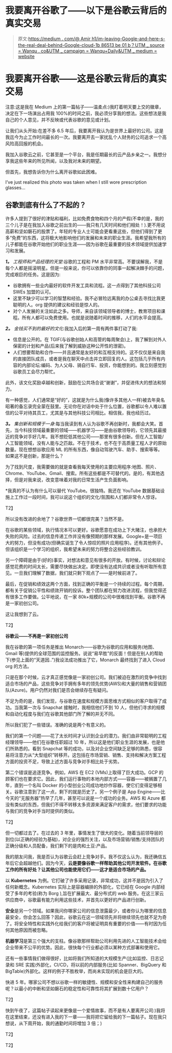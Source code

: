 # 我要离开谷歌了——以下是谷歌云背后的真实交易

> 原文:[https://medium . com/@ Amir h1/im-leaving-Google-and-here-s-the-real-deal-behind-Google-cloud-1b 86513 be 01 b？UTM _ source = Wanqu . co&UTM _ campaign = Wanqu+Daily&UTM _ medium = website](https://medium.com/@amirh1/im-leaving-google-and-here-s-the-real-deal-behind-google-cloud-1b86513be01b?utm_source=wanqu.co&utm_campaign=Wanqu+Daily&utm_medium=website)

# 我要离开谷歌——这是谷歌云背后的真实交易

注意:这是我在 Medium 上的第一篇帖子——温柔点:)我盯着明天要上交的徽章，决定在下一场演出占用我 100%的时间之前，我必须分享我的想法。这些想法是我自己的个人意见，并不反映或代表谷歌的意见或计划。

让我们从头开始:在差不多 6.5 年后，我要离开我认为是世界上最好的公司。这是我迄今为止工作时间最长的一次。我要离开去一家扰乱个人财务的公司追求一个高风险高回报的机会。

我加入谷歌云之前，它甚至是一个平台，我是任期最长的云产品乡亲之一。我想分享我这些年来的所见所闻，以及我对未来的期望。

但首先，我想告诉你为什么离开谷歌如此困难。



I’ve just realized this photo was taken when I still wore prescription glasses…



## 谷歌到底有什么了不起的？

许多人提到了很好的津贴和福利，比如免费食物和四个月的产假(不幸的是，我的三个儿子是在我加入谷歌之前出生的——我只有几天时间和他们相处！).更不用说高薪和坚如磐石的股票了。年轻的专业人士可能会更看重这些，但他们得到了更多“免费”的东西，这将极大地影响他们的发展和未来的职业生涯。我希望我所有的儿子都能在谷歌开始他们的职业生涯——因为谷歌在最重要的技术领域提供加速学习和发展。

***1。*** *工程师和产品经理的天堂*:谷歌的工程和 PM 水平非常高。不要误解我，不是每个人都是摇滚明星。但是一般来说，你可以依靠你的同事一起解决棘手的问题，完成艰巨的任务。这是因为:

*   谷歌拥有一些业内最好的软件开发工具和流程。这一点得到了其他科技公司 SWEs 加盟的认可。
*   这里不缺少可以学习的智慧和经验。我不必冒险远离我的办公桌去寻找比我更聪明的人。org 提供的建议和经验是惊人的。
*   对个人发展的关注如此之多。导师，来自该领域领导者的博士，教育项目和课程。所有人都可以免费使用。也就是说随着时间的推移，人们的水平会提高。

***2。*** *金钱买不到的最好的文化*:我加入后的第一周有两件事打动了我:

*   信息是公开的。在 TGIF(与谷歌创始人和高管的每周聚会)上，我了解到对外人保密的计划和产品(后来我了解到威胁这种公开性的泄密)。
*   人们想要帮助和合作——并且通常是友好的和互相支持的。这不仅仅是来自我的直接团队成员，或者是我在聊天中点击并立即回复的人。这包括几乎所有内容的内部论坛:编码、为人父母、骑自行车、投资，你能想到的。我立刻感觉到谷歌员工会尽力帮忙。

此外，该文化奖励卓越和创新，鼓励在公共场合说“谢谢”，并促进伟大的想法和努力。

有一种感觉，人们通常是“好的”，这就是为什么我(像许多其他人一样)被去年臭名昭著的备忘录完全蒙在鼓里。无论你在对话中处于什么位置，谷歌都以令人难以置信的公平对待其员工，尤其是与其他科技公司相比。相信我，我也经历过。

***3。*** *集创新和规模于一身*:每当我读到有人认为谷歌不再创新时，我都会大笑。首先，当今科技领域最重要的领域——机器学习——是由谷歌领导的，它领先其最接近的竞争对手好几年。我不想贬低其他公司——那里有很多创新。但在人工智能/人工智能领域，没有人能与之匹敌。不在于技术，也不在于高质量工程人才的原始数量。现在想想谷歌应用 ML 的所有东西，像自动驾驶汽车、助手、搜索等等。如果这不是创新，那是什么？

为了找到尺度，我需要做的就是查看我每天使用的主要应用程序:地图、照片、Chrome、YouTube、Gmail、搜索。所有这些都是不可替代的。是的，有其他选择，但是对我来说，改变意味着对我的日常生活产生负面影响。

*我真的不认为有什么可以替代 YouTube。很独特。我还在 YouTube 数据基础设施上工作过一段时间，我可以说这个组织的文化/氛围和人们都非常令人惊讶。

T2】

所以没有改进的余地了？谷歌世界一切都很完美？当然不是。

在谷歌的某些领域，执行情况本可以更好。谷歌愿意在成功上下大赌注，也承担大失败的风险。过去的信息传递工作并没有像预期的那样发展。Google+是一项巨大的努力，但没有成功(但确实诞生了令人惊叹的照片应用程序)。还有其他例子。但该组织是一个学习的组织，我希望未来的努力将整合这些经验教训。

另一个障碍是由于(好的)事实，对想法和意见有很多的开放。有时候，讨论和辩论感觉花费的时间太长，需要尽快做出决定。即使没有达成共识或者没有听取所有意见。一旦我们理解了数据，我们就只剩下观点了——是时候前进了。

最后，在促销和绩效这两个方面，找到正确的平衡是一个持续的过程。每个周期，都有关于促销公平性和绩效开销的投诉。整个团队都在努力改进流程，但我觉得还有很多工作要做。公平地说，在一家 80k+规模的公司中很难找到平衡。谷歌不再是一家初创公司。

这让我想到了云。

T2】

**谷歌云——不再是一家初创公司**

我在谷歌的第一项任务是推出 Monarch——谷歌为谷歌的应用和服务(地图、Gmail 等)提供的全球范围的监控服务。说说“易早胜”的反面！但是在别人的帮助下(参见上面的“天道因..”)我设法成功推出了它，Monarch 最终找到了进入 Cloud org 的方法。

只是在那个时候，云才真正感觉像是一家初创公司。我们被迫在激烈的竞争中找到适合市场的产品，这些竞争对手拥有多年的领先优势(AWS)和大量的销售和营销团队(Azure)。用户仍然对我们是否会继续存在有疑问。

不足为奇的是，我们发现，与谷歌在速度和规模方面思维方式相似的客户取得了成功。当我第一次与 Snapchat 接触时，我相信他们不到 10 人，但他们寻求的规模和自动化程度与我们在谷歌其他部门所了解的并无不同。

所以我们犯了一些错误。准确的说是两个有意义的。

我们的第一个问题——花了太长时间才认识到企业的潜力。我们由非常聪明的工程经理领导——他们在谷歌任职超过 10 年，所以这是他们职业生涯的发展，也是他们所熟悉的。看到 Snapchat 等的成功，以及对企业空间缺乏足够的熟悉，很容易将注意力从“大型组织”转移开。这包括在市场营销、销售、支持和解决方案工程方面的投资不足，导致上述方面与竞争对手相比处于劣势。

第二个错误是追逐竞争。例如，AWS 在 EC2 (VMs)上取得了巨大成功。GCP 的顾客们也在要求它。因此，我们运行事物的本地内部方式——容器——被搁置了几年，直到一个名叫 Docker 的小型创业公司成功地炒作容器，使它们变得足够相关。谷歌注意到了这一点，剩下的就是历史了。另一个例子是 App Engine——比今天的“无服务器”热早了几年，甚至可以说是一个成功的业务。AWS 和 Azure 都没有类似的东西，但我们不得不转移太多资源来满足客户的需求，他们要求的功能与我们的竞争对手当时提供的类似。

T2】

但一切都过去了。在过去的 3 年里，事情发生了很大的变化。随着当前领导层的到位(以正确的经验为基础)，对企业的强烈关注，以及市场营销/销售/支持团队的正确分级和人员配备，我们剩下的是肉和土豆:产品。

我的朋友问我，我是否认为谷歌云会赶上竞争对手。我不仅这么认为，我还确信五年后它会超越他们。因为今天，**云是要像谷歌一样帮助其他公司开发软件。在谷歌工作的所有好处？让其他公司也能使用它们——这才是适合市场的产品。**

以 **Kubernetes** 为例。它打破了许多采用记录，非常成功，这并不是因为引入了任何新概念。Kubernetes 实际上是容器编排的外部化，它已经在 Google 内部经受了多年的考验(称为 Borg ),旨在扩展最大、最分布式的 web 服务。在这三家云供应商中，谷歌最有能力利用这些技术，并首先以更好的产品进行创新。

**安全**是另一个领域。如果我问你哪家公司的信息泄露最少，或者你认为哪里的信息最安全，你会怎么回答？因此，谷歌云在这一领域领先并将继续领先也就不足为奇了。将安全特性和实践外化给我们的客户将被证明具有重要的价值——有时因为任何其他原因而被忽略。

**机器学习**是第三个强大的支柱。像谷歌那样帮助公司利用先进的人工智能技术会给企业带来不公平的优势。因此，很快每个行业都必须以某种方式部署和使用它。

还有一些事情我们做得很好，比如将我们所知道的大规模生产(比如监控、日志记录和 SRE 实践)外部化，CI/CD，将以前的内部服务(比如 Spanner、BigQuery 和 BigTable)外部化。这样的例子不胜枚举，而尚未实现的机会是巨大的。

快进 5 年。哪家公司不想以谷歌一样的敏捷性、规模和安全性来构建自己的服务呢？以最小的中断和坚如磐石的稳定性和可靠性将其扩展到数十亿用户？

T2】

快到午夜了，这篇帖子读起来更像是一个爱情故事，而不是有人要离开公司:)我将在这里结束，还没有进入我的下一章——我将把它留给我的下一篇帖子。现在我只想说，从下周开始，我的通勤时间将增加 3 倍；)

T2】

T2】